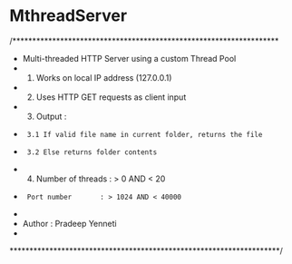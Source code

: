 MthreadServer
=============

/*******************************************************************
 *   Multi-threaded HTTP Server using a custom Thread Pool
 *   1. Works on local IP address (127.0.0.1) 
 *   2. Uses HTTP GET requests as client input
 *   3. Output :
 *      3.1 If valid file name in current folder, returns the file
 *      3.2 Else returns folder contents
 *   4. Number of threads : > 0 AND < 20
 *      Port number       : > 1024 AND < 40000 
 *   
 *   Author : Pradeep Yenneti
 * 
 ********************************************************************/
